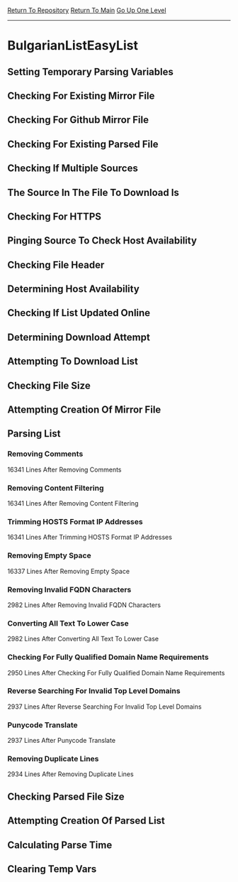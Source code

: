[Return To Repository](https://github.com/bast69/piholeparser/)
[Return To Main](https://github.com/bast69/piholeparser/blob/master/RecentRunLogs/Mainlog.md)
[Go Up One Level](https://github.com/bast69/piholeparser/blob/master/RecentRunLogs/TopLevelScripts/30-Processing-External-Blacklists.md)
____________________________________
# BulgarianListEasyList
## Setting Temporary Parsing Variables
## Checking For Existing Mirror File
## Checking For Github Mirror File
## Checking For Existing Parsed File
## Checking If Multiple Sources
## The Source In The File To Download Is
## Checking For HTTPS
## Pinging Source To Check Host Availability
## Checking File Header
## Determining Host Availability
## Checking If List Updated Online
## Determining Download Attempt
## Attempting To Download List
## Checking File Size
## Attempting Creation Of Mirror File
## Parsing List
### Removing Comments
16341 Lines After Removing Comments
### Removing Content Filtering
16341 Lines After Removing Content Filtering
### Trimming HOSTS Format IP Addresses
16341 Lines After Trimming HOSTS Format IP Addresses
### Removing Empty Space
16337 Lines After Removing Empty Space
### Removing Invalid FQDN Characters
2982 Lines After Removing Invalid FQDN Characters
### Converting All Text To Lower Case
2982 Lines After Converting All Text To Lower Case
### Checking For Fully Qualified Domain Name Requirements
2950 Lines After Checking For Fully Qualified Domain Name Requirements
### Reverse Searching For Invalid Top Level Domains
2937 Lines After Reverse Searching For Invalid Top Level Domains
### Punycode Translate
2937 Lines After Punycode Translate
### Removing Duplicate Lines
2934 Lines After Removing Duplicate Lines
## Checking Parsed File Size
## Attempting Creation Of Parsed List
## Calculating Parse Time
## Clearing Temp Vars
